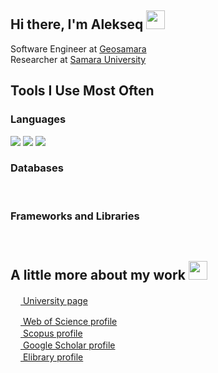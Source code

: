 ## Hi there, I'm Alekseq <img src="https://media.giphy.com/media/WUlplcMpOCEmTGBtBW/giphy.gif" width="30"> 
</em></p>

Software Engineer at [Geosamara](https://samis.geosamara.ru/)  
Researcher at [Samara University](https://ssau.ru/english)  

## Tools I Use Most Often
### Languages
<a><img src="https://img.shields.io/badge/c%23-%23239120.svg?style=for-the-badge&logo=c-sharp&logoColor=white"></a>
<a><img src="https://img.shields.io/badge/python-3670A0?style=for-the-badge&logo=python&logoColor=ffdd54"></a>
<a><img src="https://img.shields.io/badge/javascript-%23323330.svg?style=for-the-badge&logo=javascript&logoColor=%23F7DF1E"></a>
### Databases
<a><img src=""></a>
<a><img src=""></a>
<a><img src=""></a>
<a><img src=""></a>
### Frameworks and Libraries
<a><img src=""></a>
<a><img src=""></a>
<a><img src=""></a>
<a><img src=""></a>
## A little more about my work <img src="https://media0.giphy.com/media/37oQRyajqjaeBJ3lC6/giphy.gif" width="30">

[<img src= "https://ssau.ru/favicon.ico" width = 16>  University page](https://ssau.ru/english/staff/335824546-maksimov-aleksei-i/publ)  

[<img src= "https://access.clarivate.com/favicon.ico" width = 16>  Web of Science profile](https://www.webofscience.com/wos/author/record/1479245)  
[<img src= "https://upload.wikimedia.org/wikipedia/commons/c/ce/Scopus_favicon.png" width = 16>  Scopus profile](https://www.scopus.com/authid/detail.uri?origin=resultslist&authorId=57203680652)  
[<img src= "https://scholar.google.com/favicon.ico" width = 16>  Google Scholar profile](https://scholar.google.com/citations?user=bU9kmXgAAAAJ&hl=ru)  
[<img src= "https://www.elibrary.ru/favicon.ico" width = 16>  Elibrary profile](https://www.elibrary.ru/author_items.asp?authorid=1015349)  
